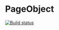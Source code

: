 # PageObject
[![Build status](https://ci.appveyor.com/api/projects/status/waknbrfwmp98hapg?svg=true)](https://ci.appveyor.com/project/UBCh/pageobject)
